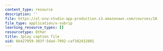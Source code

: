```yaml
---
content_type: resource
description: ''
file: https://ol-ocw-studio-app-production.s3.amazonaws.com/courses/18-06sc-linear-algebra-fall-2011/6b427959303f5dad7992caf382432801_Ts3o2I8_Mxc.srt
file_type: application/x-subrip
learning_resource_types: []
resourcetype: Other
title: 3play caption file
uid: 6b427959-303f-5dad-7992-caf382432801
---
```


